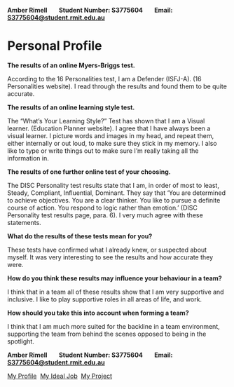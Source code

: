 **Amber Rimell&nbsp;&nbsp;&nbsp;&nbsp;&nbsp;&nbsp;&nbsp;&nbsp;Student Number: S3775604&nbsp;&nbsp;&nbsp;&nbsp;&nbsp;&nbsp;&nbsp;&nbsp;Email: S3775604@student.rmit.edu.au**

# Personal Profile

**The results of an online Myers-Briggs test.**

According to the 16 Personalities test, I am a Defender (ISFJ-A). (16 Personalities website). I read through the results and found them to be quite accurate.

**The results of an online learning style test.**

The “What’s Your Learning Style?” Test has shown that I am a Visual learner. (Education Planner website). I agree that I have always been a visual learner. I picture words and images in my head, and repeat them, either internally or out loud, to make sure they stick in my memory. I also like to type or write things out to make sure I’m really taking all the information in.

**The results of one further online test of your choosing.**

The DISC Personality test results state that I am, in order of most to least, Steady, Compliant, Influential, Dominant. They say that ‘You are determined to achieve objectives. You are a clear thinker. You like to pursue a definite course of action. You respond to logic rather than emotion.’ (DISC Personality test results page, para. 6). I very much agree with these statements.


**What do the results of these tests mean for you?**

These tests have confirmed what I already knew, or suspected about myself. It was very interesting to see the results and how accurate they were.

**How do you think these results may influence your behaviour in a team?**

I think that in a team all of these results show that I am very supportive and inclusive. I like to play supportive roles in all areas of life, and work.

**How should you take this into account when forming a team?**

I think that I am much more suited for the backline in a team environment, supporting the team from behind the scenes opposed to being in the spotlight. 

**Amber Rimell&nbsp;&nbsp;&nbsp;&nbsp;&nbsp;&nbsp;&nbsp;&nbsp;Student Number: S3775604&nbsp;&nbsp;&nbsp;&nbsp;&nbsp;&nbsp;&nbsp;&nbsp;Email: S3775604@student.rmit.edu.au**

[My Profile](https://amberrimell.github.io/introtoitassessment/myprofile) &nbsp;[My Ideal Job](https://amberrimell.github.io/introtoitassessment/myidealjob) &nbsp;[My Project](https://amberrimell.github.io/introtoitassessment/myprojectidea)
